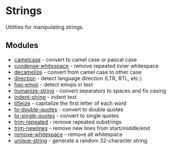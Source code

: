 # Strings

Utilities for manipulating strings.

## Modules

* [camelcase](https://github.com/sindresorhus/camelcase) - convert to camel case or pascal case
* [condense-whitespace](https://github.com/sindresorhus/condense-whitespace) - remove repeated inner whitespace
* [decamelize](https://github.com/sindresorhus/decamelize) - convert from camel case to other case
* [direction](https://github.com/wooorm/direction) - detect language direction (LTR, RTL, etc.)
* [has-emoji](https://github.com/sindresorhus/has-emoji) - detect emojis in text
* [humanize-string](https://github.com/sindresorhus/humanize-string) - convert separators to spaces and fix casing
* [indent-string](https://github.com/sindresorhus/indent-string) - indent text
* [titleize](https://github.com/sindresorhus/titleize) - capitalize the first letter of each word
* [to-double-quotes](https://github.com/sindresorhus/to-double-quotes) - convert to double quotes
* [to-single-quotes](https://github.com/sindresorhus/to-single-quotes) - convert to single quotes
* [trim-repeated](https://github.com/sindresorhus/trim-repeated) - remove repeated substrings
* [trim-newlines](https://github.com/sindresorhus/trim-newlines) - remove new lines from start/middle/end
* [remove-whitespace](https://github.com/javiercejudo/remove-whitespace) - remove all whitespace
* [unique-string](https://github.com/sindresorhus/unique-string) - generate a random 32-character string
